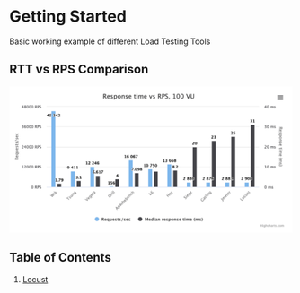 # Getting Started
Basic working example of different Load Testing Tools

## RTT vs RPS Comparison
<img src="./docs/RTTvsRPS2.png">

## Table of Contents

1. [Locust](./locust/README.md)
